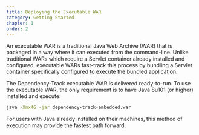 ```yaml
---
title: Deploying the Executable WAR
category: Getting Started
chapter: 1
order: 2
---
```


An executable WAR is a traditional Java Web Archive (WAR) that is packaged in a way where it can executed from 
the command-line. Unlike traditional WARs which require a Servlet container already installed and 
configured, executable WARs fast-track this process by bundling a Servlet container specifically configured to 
execute the bundled application.

The Dependency-Track executable WAR is delivered ready-to-run. To use the executable WAR, the only requirement 
is to have Java 8u101 (or higher) installed and execute:

```bash
java -Xmx4G -jar dependency-track-embedded.war
```

For users with Java already installed on their machines, this method of execution may provide the fastest path
forward.
